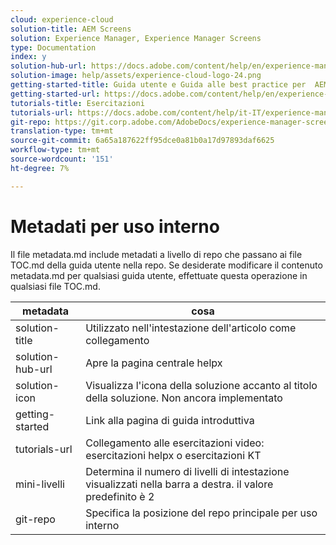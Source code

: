 ```yaml
---
cloud: experience-cloud
solution-title: AEM Screens
solution: Experience Manager, Experience Manager Screens
type: Documentation
index: y
solution-hub-url: https://docs.adobe.com/content/help/en/experience-manager-screens/user-guide/aem-screens-introduction.html
solution-image: help/assets/experience-cloud-logo-24.png
getting-started-title: Guida utente e Guida alle best practice per  AEM Screens
getting-started-url: https://docs.adobe.com/content/help/en/experience-manager-screens/user-guide/aem-screens-introduction.html
tutorials-title: Esercitazioni
tutorials-url: https://docs.adobe.com/content/help/it-IT/experience-manager-screens/using/about-guide.html
git-repo: https://git.corp.adobe.com/AdobeDocs/experience-manager-screens.it-IT
translation-type: tm+mt
source-git-commit: 6a65a187622ff95dce0a81b0a17d97893daf6625
workflow-type: tm+mt
source-wordcount: '151'
ht-degree: 7%

---
```



# Metadati per uso interno

Il file metadata.md include metadati a livello di repo che passano ai file TOC.md della guida utente nella repo. Se desiderate modificare il contenuto metadata.md per qualsiasi guida utente, effettuate questa operazione in qualsiasi file TOC.md.

| metadata | cosa |
|--- |--- |
| solution-title | Utilizzato nell&#39;intestazione dell&#39;articolo come collegamento |
| solution-hub-url | Apre la pagina centrale helpx |
| solution-icon | Visualizza l&#39;icona della soluzione accanto al titolo della soluzione. Non ancora implementato |
| getting-started | Link alla pagina di guida introduttiva |
| tutorials-url | Collegamento alle esercitazioni video: esercitazioni helpx o esercitazioni KT |
| mini-livelli | Determina il numero di livelli di intestazione visualizzati nella barra a destra. il valore predefinito è 2 |
| git-repo | Specifica la posizione del repo principale per uso interno |

